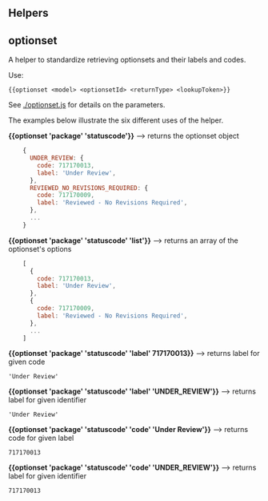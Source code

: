 ## Helpers

## optionset

A helper to standardize retrieving optionsets and their labels and codes.

Use:
```
{{optionset <model> <optionsetId> <returnType> <lookupToken>}}
```

See [./optionset.js](./optionset.js) for details on the parameters.

The examples below illustrate the six different uses of the helper.

**{{optionset 'package' 'statuscode'}}** --> returns the optionset object
```js
    {
      UNDER_REVIEW: {
        code: 717170013,
        label: 'Under Review',
      },
      REVIEWED_NO_REVISIONS_REQUIRED: {
        code: 717170009,
        label: 'Reviewed - No Revisions Required',
      },
      ...
    } 
```

**{{optionset 'package' 'statuscode' 'list'}}** --> returns an array of the optionset's options
```js
    [
      {
        code: 717170013,
        label: 'Under Review',
      },
      {
        code: 717170009,
        label: 'Reviewed - No Revisions Required',
      },
      ...
    ] 
```

**{{optionset 'package' 'statuscode' 'label' 717170013}}** --> returns label for given code 
```
'Under Review'
```

**{{optionset 'package' 'statuscode' 'label' 'UNDER_REVIEW'}}** --> returns label for given identifier 
```
'Under Review'
```

**{{optionset 'package' 'statuscode' 'code' 'Under Review'}}** --> returns code for given label
```
717170013
```

**{{optionset 'package' 'statuscode' 'code' 'UNDER_REVIEW'}}** --> returns label for given identifier 
```
717170013
```
